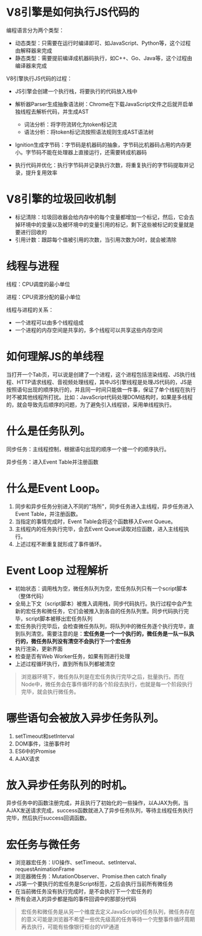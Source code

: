 # V8引擎是如何执行JS代码的

编程语言分为两个类型：

* 动态类型：只需要在运行时编译即可、如JavaScript、Python等，这个过程由解释器来完成
* 静态类型：需要提前编译成机器码执行，如C++、Go、Java等，这个过程由编译器来完成

V8引擎执行JS代码的过程：

* JS引擎会创建一个执行栈，将要执行的代码放入栈中

* 解析器Parser生成抽象语法树：Chrome在下载JavaScript文件之后就开启单独线程去解析代码，并生成AST
  * 词法分析：将字符流转化为token标记流
  * 语法分析：将token标记流按照语法规则生成AST语法树
* Ignition生成字节码：字节码是机器码的抽象，字节码比机器码占用的内存更小。字节码不能在处理器上直接运行，还需要转成机器码
* 执行代码并优化：执行字节码并记录执行次数，将重复执行的字节码提取并记录，提升复用效率

# V8引擎的垃圾回收机制

* 标记清除：垃圾回收器会给内存中的每个变量都增加一个标记，然后，它会去掉环境中的变量以及被环境中的变量引用的标记，剩下这些被标记的变量就是要进行回收的
* 引用计数：跟踪每个值被引用的次数，当引用次数为0时，就会被清除

# 线程与进程

线程：CPU调度的最小单位

进程：CPU资源分配的最小单位

线程与进程的关系：

* 一个进程可以由多个线程组成
* 一个进程的内存空间是共享的，多个线程可以共享这些内存空间

# 如何理解JS的单线程

当打开一个Tab页，可以说是创建了一个进程，这个进程包括渲染线程、JS执行线程、HTTP请求线程、音视频处理线程，其中JS引擎线程是处理JS代码的，JS是按照语句出现的顺序执行的，并且同一时间只能做一件事，保证了单个线程在执行时不被其他线程所打扰。比如：JavaScript代码处理DOM结构时，如果是多线程的，就会导致先后顺序的问题，为了避免引入线程锁，采用单线程执行。

# 什么是任务队列。

同步任务：主线程控制，根据语句出现的顺序一个接一个的顺序执行。

异步任务：进入Event Table并注册函数

# 什么是Event Loop。

1. 同步和异步任务分别进入不同的"场所"，同步任务进入主线程，异步任务进入Event Table，并注册函数。
2. 当指定的事情完成时，Event Table会将这个函数移入Event Queue。
3. 主线程内的任务执行完毕，会去Event Queue读取对应函数，进入主线程执行。
4. 上述过程不断重复就形成了事件循环。

# Event Loop 过程解析

* 初始状态：调用栈为空，微任务队列为空，宏任务队列只有一个script脚本（整体代码）
* 全局上下文（script脚本）被推入调用栈，同步代码执行。执行过程中会产生新的宏任务和微任务，它们会被推入到各自的任务队列里。同步代码执行完毕，script脚本被移出宏任务队列
* 宏任务执行完毕后，会检查微任务队列，将队列中的微任务逐个执行完毕，直到队列清空。需要注意的是：**宏任务是一个一个执行的，微任务是一队一队执行的，微任务队列没有清空不会执行下一个宏任务**
* 执行渲染，更新界面
* 检查是否有Web Worker任务，如果有则进行处理
* 上述过程循环执行，直到所有队列都被清空
> 浏览器环境下，微任务队列是在宏任务执行完毕之后，批量执行。而在Node中，微任务会在事件循环的各个阶段去执行，也就是每一个阶段执行完毕，就会执行微任务。

# 哪些语句会被放入异步任务队列。

1. setTimeout和setInterval
2. DOM事件，注册事件时
3. ES6中的Promise
4. AJAX请求

# 放入异步任务队列的时机。

异步任务中的函数注册完成，并且执行了初始化的一些操作，以AJAX为例，当AJAX发送请求完成，success函数就进入了异步任务队列，等待主线程任务执行完毕，然后执行success回调函数。

# 宏任务与微任务

* 浏览器宏任务：I/O操作、setTimeout、setInterval、requestAnimationFrame
* 浏览器微任务：MutationObserver、Promise.then catch finally
* JS第一个要执行的宏任务是Script标签，之后会执行当前所有微任务
* 在当前微任务没有执行完成时，是不会执行下一个宏任务的
* 所有会进入的异步都是指的事件回调中的那部分代码

>  宏任务和微任务是从另一个维度去定义JavaScript的任务队列，微任务存在的意义可能是浏览器不希望一些优先级高的任务等待一个完整事件循环周期再去执行，可能有些像银行柜台的VIP通道



